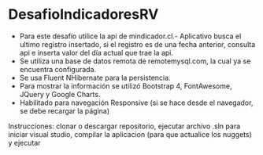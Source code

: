 # DesafioIndicadoresRV
- Para este desafío utilice la api de mindicador.cl.- Aplicativo busca el ultimo registro insertado, si el registro es de una fecha anterior, consulta api e inserta valor del día actual que trae la api.
- Se utiliza una base de datos remota de remotemysql.com, la cual ya se encuentra configurada.
- Se usa Fluent NHibernate para la persistencia.
- Para mostrar la información se utilizó Bootstrap 4, FontAwesome, JQuery y Google Charts.
- Habilitado para navegación Responsive (si se hace desde el navegador, se debe recargar la página)

Instrucciones: clonar o descargar repositorio, ejecutar archivo .sln para iniciar visual studio, compilar la aplicacion (para que actualice los nuggets) y ejecutar